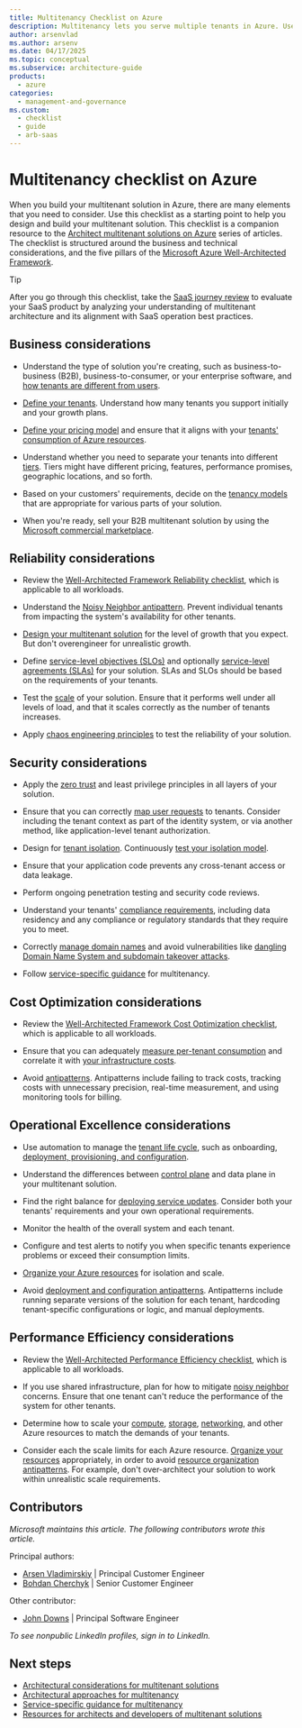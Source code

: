 ```yaml
---
title: Multitenancy Checklist on Azure
description: Multitenancy lets you serve multiple tenants in Azure. Use this checklist to evaluate your multitenancy needs and architecture.
author: arsenvlad
ms.author: arsenv
ms.date: 04/17/2025
ms.topic: conceptual
ms.subservice: architecture-guide
products:
  - azure
categories:
  - management-and-governance
ms.custom:
  - checklist
  - guide
  - arb-saas
---
```


# Multitenancy checklist on Azure

When you build your multitenant solution in Azure, there are many elements that you need to consider. Use this checklist as a starting point to help you design and build your multitenant solution. This checklist is a companion resource to the [Architect multitenant solutions on Azure](./overview.md) series of articles. The checklist is structured around the business and technical considerations, and the five pillars of the [Microsoft Azure Well-Architected Framework](/azure/well-architected/).

> [!TIP]
> After you go through this checklist, take the [SaaS journey review](/assessments/3a5bbc6d-c7be-4ccf-92f8-c1a0bdb0196a/) to evaluate your SaaS product by analyzing your understanding of multitenant architecture and its alignment with SaaS operation best practices.

## Business considerations  

- Understand the type of solution you're creating, such as business-to-business (B2B), business-to-consumer, or your enterprise software, and [how tenants are different from users](./overview.md).  

- [Define your tenants](./considerations/tenancy-models.yml#define-a-tenant). Understand how many tenants you support initially and your growth plans.  

- [Define your pricing model](./considerations/pricing-models.md) and ensure that it aligns with your [tenants' consumption of Azure resources](./considerations/measure-consumption.md).  

- Understand whether you need to separate your tenants into different [tiers](./considerations/pricing-models.md#feature--and-service-level-based-pricing). Tiers might have different pricing, features, performance promises, geographic locations, and so forth.  

- Based on your customers' requirements, decide on the [tenancy models](./considerations/tenancy-models.yml) that are appropriate for various parts of your solution.  

- When you're ready, sell your B2B multitenant solution by using the [Microsoft commercial marketplace](/azure/marketplace/plan-saas-offer).  

## Reliability considerations  

- Review the [Well-Architected Framework Reliability checklist](/azure/architecture/framework/resiliency/design-checklist), which is applicable to all workloads.  

- Understand the [Noisy Neighbor antipattern](../../antipatterns/noisy-neighbor/noisy-neighbor.yml). Prevent individual tenants from impacting the system's availability for other tenants.  

- [Design your multitenant solution](./approaches/overview.yml) for the level of growth that you expect. But don't overengineer for unrealistic growth.  

- Define [service-level objectives (SLOs)](/azure/well-architected/reliability/metrics) and optionally [service-level agreements (SLAs)](/training/modules/choose-azure-services-sla-lifecycle/2-what-are-service-level-agreements) for your solution. SLAs and SLOs should be based on the requirements of your tenants.  

- Test the [scale](./approaches/compute.md#scale) of your solution. Ensure that it performs well under all levels of load, and that it scales correctly as the number of tenants increases.  

- Apply [chaos engineering principles](./approaches/compute.md#isolation) to test the reliability of your solution.  

## Security considerations  

- Apply the [zero trust](/security/zero-trust) and least privilege principles in all layers of your solution.  

- Ensure that you can correctly [map user requests](./considerations/map-requests.yml) to tenants. Consider including the tenant context as part of the identity system, or via another method, like application-level tenant authorization.  

- Design for [tenant isolation](./considerations/tenancy-models.yml#tenant-isolation). Continuously [test your isolation model](./approaches/compute.md#isolation).  

- Ensure that your application code prevents any cross-tenant access or data leakage.  

- Perform ongoing penetration testing and security code reviews.  

- Understand your tenants' [compliance requirements](./approaches/governance-compliance.md), including data residency and any compliance or regulatory standards that they require you to meet.  

- Correctly [manage domain names](./considerations/domain-names.yml) and avoid vulnerabilities like [dangling Domain Name System and subdomain takeover attacks](./considerations/domain-names.yml#dangling-dns-and-subdomain-takeover-attacks).  

- Follow [service-specific guidance](./service/overview.md) for multitenancy.  

## Cost Optimization considerations  

- Review the [Well-Architected Framework Cost Optimization checklist](/azure/architecture/framework/cost/design-checklist), which is applicable to all workloads.  

- Ensure that you can adequately [measure per-tenant consumption](./considerations/measure-consumption.md) and correlate it with [your infrastructure costs](./approaches/cost-management-allocation.yml).  

- Avoid [antipatterns](./approaches/cost-management-allocation.yml#antipatterns-to-avoid). Antipatterns include failing to track costs, tracking costs with unnecessary precision, real-time measurement, and using monitoring tools for billing.  

## Operational Excellence considerations  

- Use automation to manage the [tenant life cycle](./considerations/tenant-lifecycle.md), such as onboarding, [deployment, provisioning, and configuration](./approaches/deployment-configuration.yml).  

- Understand the differences between [control plane](./considerations/control-planes.yml) and data plane in your multitenant solution.  

- Find the right balance for [deploying service updates](./considerations/updates.md). Consider both your tenants' requirements and your own operational requirements.  

- Monitor the health of the overall system and each tenant.  

- Configure and test alerts to notify you when specific tenants experience problems or exceed their consumption limits.  

- [Organize your Azure resources](./approaches/resource-organization.yml) for isolation and scale.  

- Avoid [deployment and configuration antipatterns](./approaches/deployment-configuration.yml#antipatterns-to-avoid). Antipatterns include running separate versions of the solution for each tenant, hardcoding tenant-specific configurations or logic, and manual deployments.  

## Performance Efficiency considerations  

- Review the [Well-Architected Performance Efficiency checklist](/azure/architecture/framework/scalability/performance-efficiency), which is applicable to all workloads.  

- If you use shared infrastructure, plan for how to mitigate [noisy neighbor](../../antipatterns/noisy-neighbor/noisy-neighbor.yml) concerns. Ensure that one tenant can't reduce the performance of the system for other tenants.  

- Determine how to scale your [compute](./approaches/compute.md), [storage](./approaches/storage-data.yml), [networking](./approaches/networking.md), and other Azure resources to match the demands of your tenants.  

- Consider each the scale limits for each Azure resource. [Organize your resources](./approaches/resource-organization.yml) appropriately, in order to avoid [resource organization antipatterns](./approaches/resource-organization.yml#antipatterns-to-avoid). For example, don't over-architect your solution to work within unrealistic scale requirements.  

## Contributors

*Microsoft maintains this article. The following contributors wrote this article.*

Principal authors:

- [Arsen Vladimirskiy](https://linkedin.com/in/arsenv/) | Principal Customer Engineer
- [Bohdan Cherchyk](https://linkedin.com/in/cherchyk/) | Senior Customer Engineer

Other contributor:

- [John Downs](https://linkedin.com/in/john-downs/) | Principal Software Engineer

*To see nonpublic LinkedIn profiles, sign in to LinkedIn.*

## Next steps

- [Architectural considerations for multitenant solutions](./considerations/overview.yml)
- [Architectural approaches for multitenancy](./approaches/overview.yml)
- [Service-specific guidance for multitenancy](./service/overview.md)
- [Resources for architects and developers of multitenant solutions](related-resources.md)
